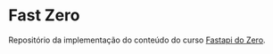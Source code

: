 Fast Zero
=========

Repositório da implementação do conteúdo do curso [Fastapi do Zero](https://fastapidozero.dunossauro.com).